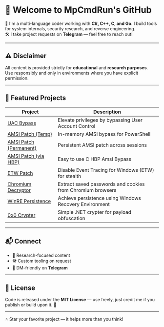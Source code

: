 
# 👋 Welcome to MpCmdRun's GitHub

🚀 I'm a multi-language coder working with **C#, C++, C, and Go**. I build tools for system internals, security research, and reverse engineering.  
🛠 I take project requests on **Telegram** — feel free to reach out!

---

## ⚠️ Disclaimer

All content is provided strictly for **educational** and **research purposes**.  
Use responsibly and only in environments where you have explicit permission.

---

## 🧩 Featured Projects

| Project | Description |
|--------|-------------|
| [UAC Bypass](https://github.com/MpCmdRun/uac-bypass) | Elevate privileges by bypassing User Account Control |
| [AMSI Patch (Temp)](https://github.com/MpCmdRun/Amsi-Patch) | In-memory AMSI bypass for PowerShell |
| [AMSI Patch (Permanent)](https://github.com/MpCmdRun/Lifetime-AMSI-Bypass) | Persistent AMSI patch across sessions |
| [AMSI Patch (via HBP)](https://github.com/MpCmdRun/HBP-Amsi-Bypass) | Easy to use C HBP Amsi Bypass |
| [ETW Patch](https://github.com/MpCmdRun/Etw-Patch) | Disable Event Tracing for Windows (ETW) for stealth |
| [Chromium Decryptor](https://github.com/MpCmdRun/Chromium-Decryptor) | Extract saved passwords and cookies from Chromium browsers |
| [WinRE Persistence](https://github.com/MpCmdRun/Reset-Survival) | Achieve persistence using Windows Recovery Environment |
| [0x0 Crypter](https://github.com/MpCmdRun/0x0-Crypter) | Simple .NET crypter for payload obfuscation |

---

## 📬 Connect

- 🧪 Research-focused content
- 🛠 Custom tooling on request
- 💬 DM-friendly on **Telegram**

---

## 📄 License

Code is released under the **MIT License** — use freely, just credit me if you publish or build upon it. 🙏

---

⭐️ Star your favorite project — it helps more than you think!
